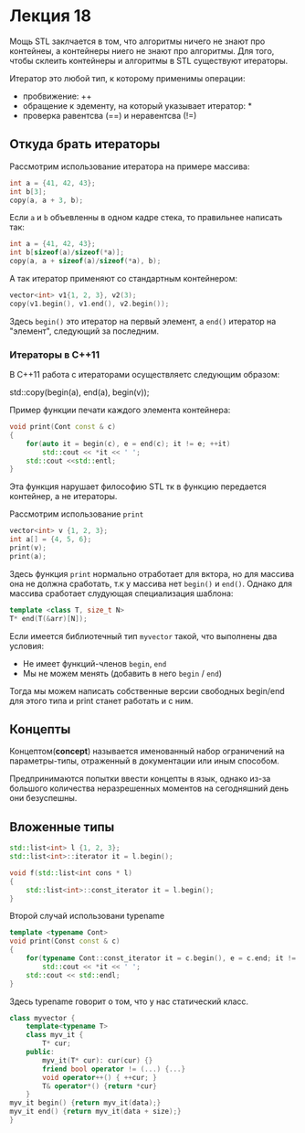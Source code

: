 # Лекция 18

Мощь STL заклчается в том, что алгоритмы ничего не знают про контейнеы, а контейнеры ниего не знают про алгоритмы. 
Для того, чтобы склеить контейнеры и алгоритмы в STL существуют итераторы.

Итератор это любой тип, к которому применимы операции:

* пробвижение: ++
* обращение к эдементу, на который указывает итератор: *
* проверка равентсва (==) и неравентсва (!=)


## Откуда брать итераторы

Рассмотрим использование итератора на примере массива:

```cpp
int a = {41, 42, 43};
int b[3];
copy(a, a + 3, b);
```

Если `a` и `b` объевленны в одном кадре стека, то правильнее написать так:

```cpp
int a = {41, 42, 43};
int b[sizeof(a)/sizeof(*a)];
copy(a, a + sizeof(a)/sizeof(*a), b);
```


А так итератор применяют со стандартным контейнером:

```cpp
vector<int> v1{1, 2, 3}, v2(3);
copy(v1.begin(), v1.end(), v2.begin());
```

Здесь `begin()` это итератор на первый элемент, а `end()` итератор на "элемент", следующий за последним.

### Итераторы в C++11

В С++11 работа с итераторами осуществляетс следующим образом:

std::copy(begin(a), end(a), begin(v));

Пример функции печати каждого элемента контейнера:

```cpp
void print(Cont const & c)
{
	for(auto it = begin(c), e = end(c); it != e; ++it)
		std::cout << *it << ' ';
	std::cout <<std::entl;
}
```

Эта функция нарушает философию STL тк в функцию передается контейнер, а не итераторы.

Рассмотрим использование `print`

```cpp
vector<int> v {1, 2, 3};
int a[] = {4, 5, 6};
print(v);
print(a);
```

Здесь функция `print` нормально отработает для вктора, но для массива она не должна сработать, т.к у массива нет `begin()` и `end()`. 
Однако для массива сработает слудующая специализация шаблона:

```cpp
template <class T, size_t N>
T* end(T(&arr)[N]);
```

Если имеется библиотечный тип `myvector` такой, что выполнены два условия:

* Не имеет функций-членов `begin`, `end`
* Мы не можем менять (добавить в него `begin` / `end`)

Тогда мы можем написать собственные версии свободных begin/end для этого типа и print станет работать и с ним.


## Концепты

Концептом(**concept**) называется именованный набор ограничений на параметры-типы, отраженный в документации или иным способом.

Предпринимаются попытки ввести концепты в язык, однако из-за большого количества неразрешенных моментов на сегодняшний день они безуспешны.


## Вложенные типы

```cpp
std::list<int> l {1, 2, 3};
std::list<int>::iterator it = l.begin();
```

```cpp
void f(std::list<int cons * l)
{
	std::list<int>::const_iterator it = l.begin(); 
}
```

Второй случай использовани typename

```cpp
template <typename Cont>
void print(Const const & c)
{
	for(typename Cont::const_iterator it = c.begin(), e = c.end; it != e; ++it)
		std::cout << *it << ' ';
	std::cout << std::endl;
}
```

Здесь typename говорит о том, что у нас статический класс.

```cpp
class myvector {
	template<typename T>
	class myv_it {
		T* cur;
	public:
		myv_it(T* cur): cur(cur) {}
		friend bool operator != (...) {...}
		void operator++() { ++cur; }
		T& operator*() {return *cur}
	}
myv_it begin() {return myv_it(data);}
myv_it end() {return myv_it(data + size);}
}
```